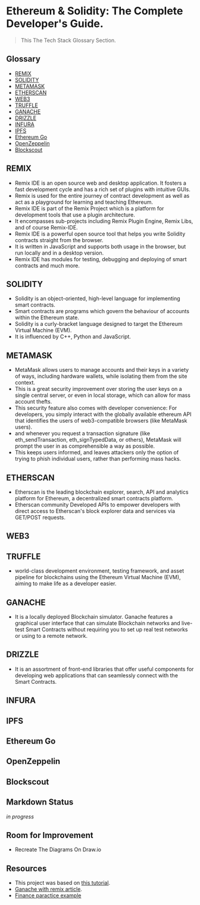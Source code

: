 # Ethereum & Solidity: The Complete Developer's Guide.
> This The Tech Stack Glossary Section.

## Glossary
* [REMIX](#remix)
* [SOLIDITY](#solidity)
* [METAMASK](#metamask)
* [ETHERSCAN](etherscan)
* [WEB3](#web3)
* [TRUFFLE](#truffle)
* [GANACHE](#ganache)
* [DRIZZLE](#drizzle)
* [INFURA](#infura)
* [IPFS](#ipfs)
* [Ethereum Go](#ethereum-go)
* [OpenZeppelin](#openzeppelin)
* [Blockscout](#blocskout)


## REMIX
- Remix IDE is an open source web and desktop application. It fosters a fast development cycle and has a rich set of plugins with intuitive GUIs.
-  Remix is used for the entire journey of contract development as well as act as a playground for learning and teaching Ethereum.
-  Remix IDE is part of the Remix Project which is a platform for development tools that use a plugin architecture.
-  It encompasses sub-projects including Remix Plugin Engine, Remix Libs, and of course Remix-IDE.
-  Remix IDE is a powerful open source tool that helps you write Solidity contracts straight from the browser.
-  It is written in JavaScript and supports both usage in the browser, but run locally and in a desktop version.
-  Remix IDE has modules for testing, debugging and deploying of smart contracts and much more.

## SOLIDITY
- Solidity is an object-oriented, high-level language for implementing smart contracts. 
- Smart contracts are programs which govern the behaviour of accounts within the Ethereum state.
- Solidity is a curly-bracket language designed to target the Ethereum Virtual Machine (EVM). 
- It is influenced by C++, Python and JavaScript.

## METAMASK
- MetaMask allows users to manage accounts and their keys in a variety of ways, including hardware wallets, while isolating them from the site context.
- This is a great security improvement over storing the user keys on a single central server, or even in local storage, which can allow for mass account thefts.
- This security feature also comes with developer convenience: For developers, you simply interact with the globally available ethereum API that identifies the users of web3-compatible browsers (like MetaMask users).
- and whenever you request a transaction signature (like eth_sendTransaction, eth_signTypedData, or others), MetaMask will prompt the user in as comprehensible a way as possible.
- This keeps users informed, and leaves attackers only the option of trying to phish individual users, rather than performing mass hacks.

## ETHERSCAN
- Etherscan is the leading blockchain explorer, search, API and analytics platform for Ethereum, a decentralized smart contracts platform.
- Etherscan community Developed APIs to empower developers with direct access to Etherscan's block explorer data and services via GET/POST requests.

## WEB3

## TRUFFLE 
- world-class development environment, testing framework, and asset pipeline for blockchains using the Ethereum Virtual Machine (EVM), aiming to make life as a developer easier.

## GANACHE 
-  It is a locally deployed Blockchain simulator. Ganache features a graphical user interface that can simulate Blockchain networks and live-test Smart Contracts without requiring you to set up real test networks or using to a remote network.   

## DRIZZLE
-  It is an assortment of front-end libraries that offer useful components for developing web applications that can seamlessly connect with the Smart Contracts. 

## INFURA

## IPFS

## Ethereum Go

## OpenZeppelin

## Blockscout

## Markdown Status
 _in progress_ 

## Room for Improvement

- Recreate The Diagrams On Draw.io


## Resources
- This project was based on [this tutorial](https://www.udemy.com/course/ethereum-and-solidity-the-complete-developers-guide/).
- [Ganache with remix article](https://medium.com/@kacharlabhargav21/using-ganache-with-remix-and-metamask-446fe5748ccf).
- [Finance paractice example](https://github.com/vmieres/Smart-contracts-with-Solidity)

